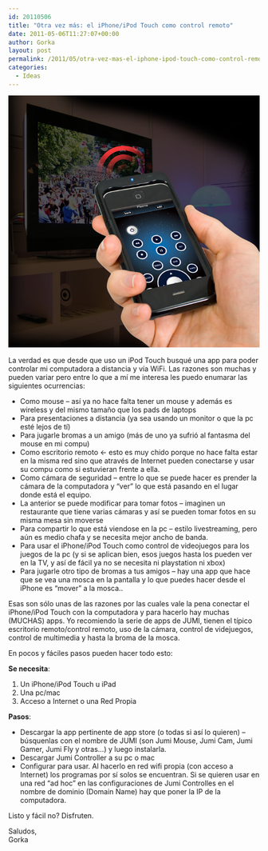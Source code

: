 ```yaml
---
id: 20110506
title: "Otra vez más: el iPhone/iPod Touch como control remoto"
date: 2011-05-06T11:27:07+00:00
author: Gorka
layout: post
permalink: /2011/05/otra-vez-mas-el-iphone-ipod-touch-como-control-remoto/
categories:
  - Ideas
---
```

<img style="margin: auto;" src="/public/img/2011/05/iphone-remote-control.jpg" alt="iPhone Remote Control" />

La verdad es que desde que uso un iPod Touch busqué una app para poder controlar mi computadora a distancia y vía WiFi. Las razones son muchas y pueden variar pero entre lo que a mí me interesa les puedo enumarar las siguientes ocurrencias:

- Como mouse – así ya no hace falta tener un mouse y además es wireless y del mismo tamaño que los pads de laptops
- Para presentaciones a distancia (ya sea usando un monitor o que la pc esté lejos de tí)
- Para jugarle bromas a un amigo (más de uno ya sufrió al fantasma del mouse en mi compu)
- Como escritorio remoto <- esto es muy chido porque no hace falta estar en la misma red sino que através de Internet pueden conectarse y usar su compu como si estuvieran frente a ella.
- Como cámara de seguridad – entre lo que se puede hacer es prender la cámara de la computadora y “ver” lo que está pasando en el lugar donde está el equipo.
- La anterior se puede modificar para tomar fotos – imaginen un restaurante que tiene varias cámaras y así se pueden tomar fotos en su misma mesa sin moverse
- Para compartir lo que está viendose en la pc – estilo livestreaming, pero aún es medio chafa y se necesita mejor ancho de banda.
- Para usar el iPhone/iPod Touch como control de videojuegos para los juegos de la pc (y si se aplican bien, esos juegos hasta los pueden ver en la TV, y así de fácil ya no se necesita ni playstation ni xbox)
- Para jugarle otro tipo de bromas a tus amigos – hay una app que hace que se vea una mosca en la pantalla y lo que puedes hacer desde el iPhone es “mover” a la mosca..

Esas son sólo unas de las razones por las cuales vale la pena conectar el iPhone/iPod Touch con la computadora y para hacerlo hay muchas (MUCHAS) apps. Yo recomiendo la serie de apps de JUMI, tienen el típico escritorio remoto/control remoto, uso de la cámara, control de videjuegos, control de multimedia y hasta la broma de la mosca.

En pocos y fáciles pasos pueden hacer todo esto:

**Se necesita**:

1. Un iPhone/iPod Touch u iPad
2. Una pc/mac
3. Acceso a Internet o una Red Propia

**Pasos**:

- Descargar la app pertinente de app store (o todas si así lo quieren) – búsquenlas con el nombre de JUMI (son Jumi Mouse, Jumi Cam, Jumi Gamer, Jumi Fly y otras…) y luego instalarla.
- Descargar Jumi Controller a su pc o mac
- Configurar para usar. Al hacerlo en red wifi propia (con acceso a Internet) los programas por sí solos se encuentran. Si se quieren usar en una red “ad hoc” en las configuraciones de Jumi Controlles en el nombre de dominio (Domain Name) hay que poner la IP de la computadora.

Listo y fácil no? Disfruten.

Saludos,<br />
Gorka
